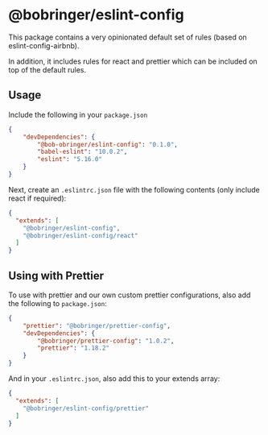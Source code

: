 # @bobringer/eslint-config

This package contains a very opinionated default set of rules (based on eslint-config-airbnb).

In addition, it includes rules for react and prettier which can be included on top of the default
rules.

## Usage
Include the following in your `package.json`
```json
{
    "devDependencies": {
        "@bob-obringer/eslint-config": "0.1.0",
        "babel-eslint": "10.0.2",
        "eslint": "5.16.0"
    }
}
```

Next, create an `.eslintrc.json` file with the following contents (only include react if required):
```json
{
  "extends": [
    "@bobringer/eslint-config",
    "@bobringer/eslint-config/react"
  ]
}
``` 

## Using with Prettier
To use with prettier and our own custom prettier configurations, also add the following
to `package.json`:
```json
{
    "prettier": "@bobringer/prettier-config",
    "devDependencies": {
        "@bobringer/prettier-config": "1.0.2",
        "prettier": "1.18.2"
    }
}
```


And in your `.eslintrc.json`, also add this to your extends array:
```json
{
  "extends": [
    "@bobringer/eslint-config/prettier"
  ]
}
```
